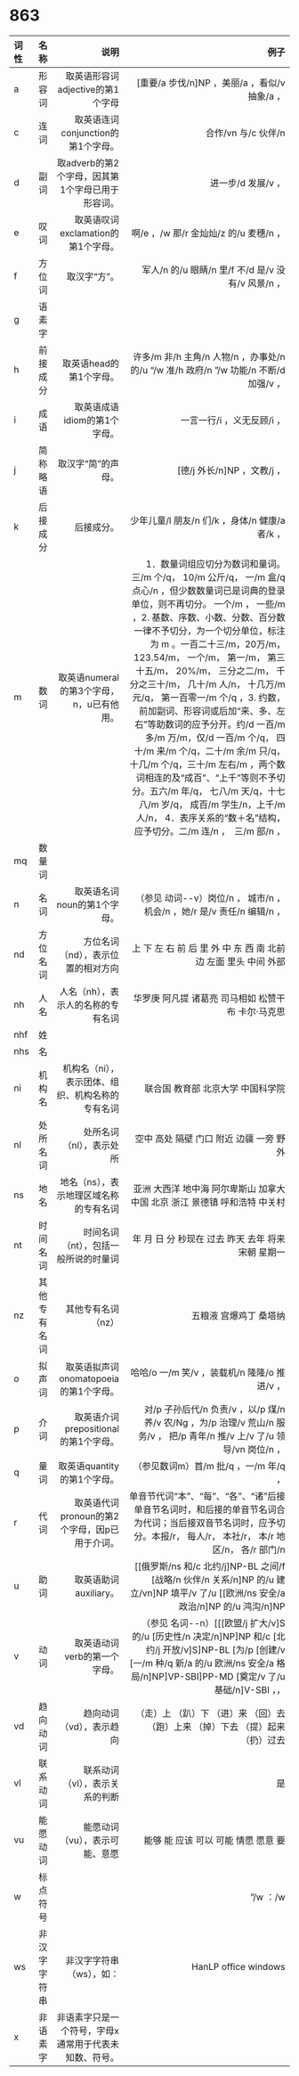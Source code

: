 <!--
# ========================================================================
# Copyright 2020 hankcs
#
# Licensed under the Apache License, Version 2.0 (the "License");
# you may not use this file except in compliance with the License.
# You may obtain a copy of the License at
#
#     http://www.apache.org/licenses/LICENSE-2.0
#
# Unless required by applicable law or agreed to in writing, software
# distributed under the License is distributed on an "AS IS" BASIS,
# WITHOUT WARRANTIES OR CONDITIONS OF ANY KIND, either express or implied.
# See the License for the specific language governing permissions and
# limitations under the License.
#
# The above copyright notice and this permission notice shall be included in all
# copies or substantial portions of the Software.
# ========================================================================
-->

# 863

| 词性  |   名称   |              说明              |                                                                                                                                                                                                                                    例子                                                                                                                                                                                                                                    |
| :-- | -----: | ---------------------------: | -----------------------------------------------------------------------------------------------------------------------------------------------------------------------------------------------------------------------------------------------------------------------------------------------------------------------------------------------------------------------------------------------------------------------------------------------------------------------: |
| a   |    形容词 |        取英语形容词adjective的第1个字母 |                                                                                                                                                                                                                                                                                                                                                                                                                                         [重要/a 步伐/n]NP ，美丽/a ，看似/v 抽象/a ， |
| c   |     连词 |      取英语连词conjunction的第1个字母。 |                                                                                                                                                                                                                                                                                                                                                                                                                                                           合作/vn 与/c 伙伴/n |
| d   |     副词 | 取adverb的第2个字母，因其第1个字母已用于形容词。 |                                                                                                                                                                                                                                                                                                                                                                                                                                                             进一步/d 发展/v ， |
| e   |     叹词 |      取英语叹词exclamation的第1个字母。 |                                                                                                                                                                                                                                                                                                                                                                                                                                             啊/e ，/w 那/r 金灿灿/z 的/u 麦穗/n ， |
| f   |    方位词 |                      取汉字“方”。 |                                                                                                                                                                                                                                                                                                                                                                                                                                    军人/n 的/u 眼睛/n 里/f 不/d 是/v 没有/v 风景/n ， |
| g   |    语素字 |                              |                                                                                                                                                                                                                                                                                                                                                                                                                                                                          |
| h   |   前接成分 |               取英语head的第1个字母。 |                                                                                                                                                                                                                                                                                                                                                                                                          许多/m 非/h 主角/n 人物/n ，办事处/n 的/u “/w 准/h 政府/n ”/w 功能/n 不断/d 加强/v ， |
| i   |     成语 |            取英语成语idiom的第1个字母。 |                                                                                                                                                                                                                                                                                                                                                                                                                                                         一言一行/i ，义无反顾/i ， |
| j   |   简称略语 |                   取汉字“简”的声母。 |                                                                                                                                                                                                                                                                                                                                                                                                                                                     [德/j 外长/n]NP ，文教/j ， |
| k   |   后接成分 |                        后接成分。 |                                                                                                                                                                                                                                                                                                                                                                                                                                         少年儿童/l 朋友/n 们/k ，身体/n 健康/a 者/k ， |
| m   |     数词 |    取英语numeral的第3个字母，n，u已有他用。 | 1．数量词组应切分为数词和量词。 三/m 个/q， 10/m 公斤/q， 一/m 盒/q 点心/n ，但少数数量词已是词典的登录单位，则不再切分。 一个/m ， 一些/m ，2. 基数、序数、小数、分数、百分数一律不予切分，为一个切分单位，标注为 m 。一百二十三/m，20万/m， 123.54/m， 一个/m， 第一/m， 第三十五/m， 20%/m， 三分之二/m， 千分之三十/m， 几十/m 人/n， 十几万/m 元/q， 第一百零一/m 个/q ，3. 约数，前加副词、形容词或后加“来、多、左右”等助数词的应予分开。约/d 一百/m 多/m 万/m，仅/d 一百/m 个/q， 四十/m 来/m 个/q，二十/m 余/m 只/q， 十几/m 个/q，三十/m 左右/m ，两个数词相连的及“成百”、“上千”等则不予切分。五六/m 年/q， 七八/m 天/q，十七八/m 岁/q， 成百/m 学生/n，上千/m 人/n， 4．表序关系的“数＋名”结构，应予切分。二/m 连/n ，　三/m 部/n ， |
| mq  |    数量词 |                              |                                                                                                                                                                                                                                                                                                                                                                                                                                                                          |
| n   |     名词 |             取英语名词noun的第1个字母。 |                                                                                                                                                                                                                                                                                                                                                                                                                        （参见 动词--v）岗位/n ， 城市/n ， 机会/n ，她/r 是/v 责任/n 编辑/n ， |
| nd  |   方位名词 |           方位名词（nd），表示位置的相对方向 |                                                                                                                                                                                                                                                                                                                                                                                                                  上  下  左  右  前  后  里  外  中  东  西  南  北前边  左面  里头  中间  外部 |
| nh  |     人名 |           人名（nh），表示人的名称的专有名词 |                                                                                                                                                                                                                                                                                                                                                                                                                                        华罗庚  阿凡提  诸葛亮  司马相如  松赞干布  卡尔·马克思 |
| nhf |      姓 |                              |                                                                                                                                                                                                                                                                                                                                                                                                                                                                          |
| nhs |      名 |                              |                                                                                                                                                                                                                                                                                                                                                                                                                                                                          |
| ni  |    机构名 |    机构名（ni），表示团体、组织、机构名称的专有名词 |                                                                                                                                                                                                                                                                                                                                                                                                                                                    联合国  教育部  北京大学  中国科学院 |
| nl  |   处所名词 |                处所名词（nl），表示处所 |                                                                                                                                                                                                                                                                                                                                                                                                                                           空中  高处  隔壁  门口  附近  边疆  一旁  野外 |
| ns  |     地名 |         地名（ns），表示地理区域名称的专有名词 |                                                                                                                                                                                                                                                                                                                                                                                                                       亚洲  大西洋  地中海  阿尔卑斯山  加拿大中国  北京  浙江  景德镇  呼和浩特  中关村 |
| nt  |   时间名词 |          时间名词（nt），包括一般所说的时量词 |                                                                                                                                                                                                                                                                                                                                                                                                                                 年  月  日  分  秒现在  过去  昨天  去年  将来  宋朝  星期一 |
| nz  | 其他专有名词 |                   其他专有名词（nz） |                                                                                                                                                                                                                                                                                                                                                                                                                                                           五粮液  宫爆鸡丁  桑塔纳 |
| o   |    拟声词 |    取英语拟声词onomatopoeia的第1个字母。 |                                                                                                                                                                                                                                                                                                                                                                                                                                          哈哈/o 一/m 笑/v ，装载机/n 隆隆/o 推进/v ， |
| p   |     介词 |    取英语介词prepositional的第1个字母。 |                                                                                                                                                                                                                                                                                                                                                                                对/p 子孙后代/n 负责/v ，以/p 煤/n 养/v 农/Ng ，为/p 治理/v 荒山/n 服务/v ， 把/p 青年/n 推/v 上/v 了/u 领导/vn 岗位/n ， |
| q   |     量词 |           取英语quantity的第1个字母。 |                                                                                                                                                                                                                                                                                                                                                                                                                                                （参见数词m）首/m 批/q ，一/m 年/q ， |
| r   |     代词 |  取英语代词pronoun的第2个字母，因p已用于介词。 |                                                                                                                                                                                                                                                                                                                                                                           单音节代词“本”、“每”、“各”、“诸”后接单音节名词时，和后接的单音节名词合为代词；当后接双音节名词时，应予切分。本报/r， 每人/r， 本社/r， 本/r 地区/n， 各/r 部门/n |
| u   |     助词 |              取英语助词auxiliary。 |                                                                                                                                                                                                                                                                                                                                                                   [[俄罗斯/ns 和/c 北约/j]NP-BL 之间/f [战略/n 伙伴/n 关系/n]NP 的/u 建立/vn]NP 填平/v 了/u [[欧洲/ns 安全/a 政治/n]NP 的/u 鸿沟/n]NP |
| v   |     动词 |             取英语动词verb的第一个字母。 |                                                                                                                                                                                                                                                                                                                （参见 名词--n）[[[欧盟/j 扩大/v]S 的/u [历史性/n 决定/n]NP]NP 和/c [北约/j 开放/v]S]NP-BL [为/p [创建/v [一/m 种/q 新/a 的/u 欧洲/ns 安全/a 格局/n]NP]VP-SBI]PP-MD [奠定/v 了/u 基础/n]V-SBI ，， |
| vd  |   趋向动词 |                趋向动词（vd），表示趋向 |                                                                                                                                                                                                                                                                                                                                                                                                                      （走）上   （趴）下   （进）来   （回）去（跑）上来  （掉）下去  （提）起来  （扔）过去 |
| vl  |   联系动词 |             联系动词（vl），表示关系的判断 |                                                                                                                                                                                                                                                                                                                                                                                                                                                                        是 |
| vu  |   能愿动词 |             能愿动词（vu），表示可能、意愿 |                                                                                                                                                                                                                                                                                                                                                                                                                                             能够  能  应该  可以  可能  情愿  愿意  要 |
| w   |   标点符号 |                              |                                                                                                                                                                                                                                                                                                                                                                                                                                                                  ”/w ：/w |
| ws  | 非汉字字符串 |                非汉字字符串（ws），如： |                                                                                                                                                                                                                                                                                                                                                                                                                                                    HanLP office  windows |
| x   |   非语素字 |  非语素字只是一个符号，字母x通常用于代表未知数、符号。 | 
